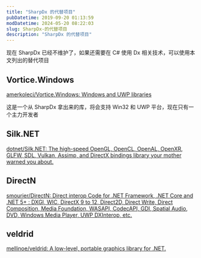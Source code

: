 ```yaml
---
title: "SharpDx 的代替项目"
pubDatetime: 2019-09-20 01:13:59
modDatetime: 2024-05-20 08:22:03
slug: SharpDx-的代替项目
description: "SharpDx 的代替项目"
---
```





现在 SharpDx 已经不维护了，如果还需要在 C# 使用 Dx 相关技术，可以使用本文列出的替代项目

<!--more-->


<!-- CreateTime:2019/9/20 9:13:59 -->

<!-- csdn -->

## Vortice.Windows

[amerkoleci/Vortice.Windows: Windows and UWP libraries](https://github.com/amerkoleci/Vortice.Windows )

这是一个从 SharpDx 拿出来的库，将会支持 Win32 和 UWP 平台，现在只有一个主力开发者

## Silk.NET

[dotnet/Silk.NET: The high-speed OpenGL, OpenCL, OpenAL, OpenXR, GLFW, SDL, Vulkan, Assimp, and DirectX bindings library your mother warned you about.](https://github.com/dotnet/Silk.NET )

## DirectN

[smourier/DirectN: Direct interop Code for .NET Framework, .NET Core and .NET 5+ : DXGI, WIC, DirectX 9 to 12, Direct2D, Direct Write, Direct Composition, Media Foundation, WASAPI, CodecAPI, GDI, Spatial Audio, DVD, Windows Media Player, UWP DXInterop, etc.](https://github.com/smourier/DirectN )

## veldrid

[mellinoe/veldrid: A low-level, portable graphics library for .NET.](https://github.com/mellinoe/veldrid )

